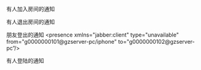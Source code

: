 

有人加入房间的通知
<presence xmlns="jabber:client" from="128@muc.gzserver-pc/g0000000101" to="g0000000102@gzserver-pc/iphone"><x xmlns="http://jabber.org/protocol/muc#user"><item affiliation="none" role="participant" nick="g0000000101" jid="g0000000101@gzserver-pc/iphone"/></x></presence>

有人退出房间的通知
<presence xmlns="jabber:client" to="g0000000102@gzserver-pc/iphone" type="unavailable" from="128@muc.gzserver-pc/g0000000101"><x xmlns="http://jabber.org/protocol/muc#user"><item affiliation="none" role="participant" nick="g0000000101" jid="g0000000101@gzserver-pc/iphone"/></x></presence>

朋友登出的通知
<presence xmlns="jabber:client" type="unavailable" from="g0000000101@gzserver-pc/iphone" to="g0000000102@gzserver-pc”/>

有人登陆的通知
<presence xmlns="jabber:client" to="g0000000102@gzserver-pc" from="g0000000101@gzserver-pc/iphone"/>
